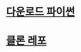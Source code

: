 # [다운로드 파이썬](https://www.python.org/ftp/python/3.11.4/python-3.11.4-amd64.exe)  


# [클론 레포](https://github.com/Zzajang-bro/useful-python-tools-20230809/archive/refs/heads/main.zip)
